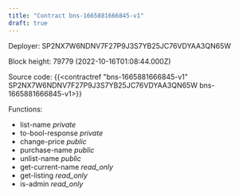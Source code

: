 ```yaml
---
title: "Contract bns-1665881666845-v1"
draft: true
---
```

Deployer: SP2NX7W6NDNV7F27P9J3S7YB25JC76VDYAA3QN65W


 



Block height: 79779 (2022-10-16T01:08:44.000Z)

Source code: {{<contractref "bns-1665881666845-v1" SP2NX7W6NDNV7F27P9J3S7YB25JC76VDYAA3QN65W bns-1665881666845-v1>}}

Functions:

* list-name _private_
* to-bool-response _private_
* change-price _public_
* purchase-name _public_
* unlist-name _public_
* get-current-name _read_only_
* get-listing _read_only_
* is-admin _read_only_
